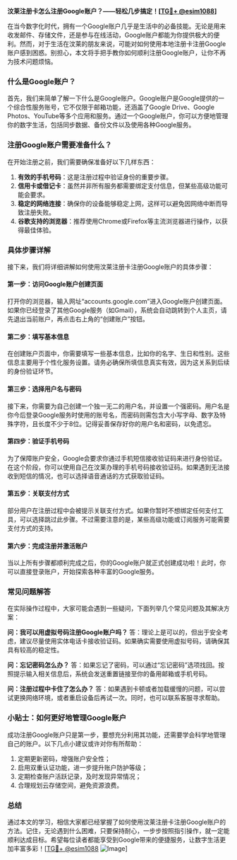 **汶莱注册卡怎么注册Google账户？——轻松几步搞定！[[TG💪+ @esim1088](https://t.me/s/esim1088)]**

在当今数字化时代，拥有一个Google账户几乎是生活中的必备技能。无论是用来收发邮件、存储文件，还是参与在线活动，Google账户都能为你提供极大的便利。然而，对于生活在汶莱的朋友来说，可能对如何使用本地注册卡注册Google账户感到困惑。别担心，本文将手把手教你如何顺利注册Google账户，让你不再为技术问题烦恼。

### 什么是Google账户？

首先，我们来简单了解一下什么是Google账户。Google账户是Google提供的一个综合性服务账号，它不仅限于邮箱功能，还涵盖了Google Drive、Google Photos、YouTube等多个应用和服务。通过一个Google账户，你可以方便地管理你的数字生活，包括同步数据、备份文件以及使用各种Google服务。

### 注册Google账户需要准备什么？

在开始注册之前，我们需要确保准备好以下几样东西：

1. **有效的手机号码**：这是注册过程中验证身份的重要步骤。
2. **信用卡或借记卡**：虽然并非所有服务都需要绑定支付信息，但某些高级功能可能会要求。
3. **稳定的网络连接**：确保你的设备能够稳定上网，这样可以避免因网络中断而导致注册失败。
4. **谷歌支持的浏览器**：推荐使用Chrome或Firefox等主流浏览器进行操作，以获得最佳体验。

### 具体步骤详解

接下来，我们将详细讲解如何使用汶莱注册卡注册Google账户的具体步骤：

#### 第一步：访问Google账户创建页面

打开你的浏览器，输入网址“accounts.google.com”进入Google账户创建页面。如果你已经登录了其他Google服务（如Gmail），系统会自动跳转到个人主页，请先退出当前账户，再点击右上角的“创建账户”按钮。

#### 第二步：填写基本信息

在创建账户页面中，你需要填写一些基本信息，比如你的名字、生日和性别。这些信息主要用于个性化服务设置。请务必确保所填信息真实有效，因为这关系到后续的身份验证环节。

#### 第三步：选择用户名与密码

接下来，你需要为自己创建一个独一无二的用户名，并设置一个强密码。用户名是你今后登录Google服务时使用的账号名，而密码则需包含大小写字母、数字及特殊字符，且长度不少于8位。记得妥善保存好你的用户名和密码，以免遗忘。

#### 第四步：验证手机号码

为了保障账户安全，Google会要求你通过手机短信接收验证码来进行身份验证。在这个阶段，你可以使用自己在汶莱办理的手机号码接收验证码。如果遇到无法接收到短信的情况，也可以选择语音通话的方式获取验证码。

#### 第五步：关联支付方式

部分用户在注册过程中会被提示关联支付方式。如果你暂时不想绑定任何支付工具，可以选择跳过此步骤。不过需要注意的是，某些高级功能或订阅服务可能需要支付方式的支持。

#### 第六步：完成注册并激活账户

当以上所有步骤都顺利完成之后，你的Google账户就正式创建成功啦！此时，你可以直接登录账户，开始探索各种丰富的Google服务。

### 常见问题解答

在实际操作过程中，大家可能会遇到一些疑问，下面列举几个常见问题及其解决方案：

**问：我可以用虚拟号码注册Google账户吗？**
答：理论上是可以的，但出于安全考虑，建议尽量使用实体电话卡接收验证码。如果确实需要使用虚拟号码，请确保其具有较高的稳定性。

**问：忘记密码怎么办？**
答：如果忘记了密码，可以通过“忘记密码”选项找回。按照提示输入相关信息后，系统会发送重置链接至你的备用邮箱或手机号码。

**问：注册过程中卡住了怎么办？**
答：如果遇到卡顿或者加载缓慢的问题，可以尝试更换网络环境，或者重启设备后再试一次。同时，也可以联系客服寻求帮助。

### 小贴士：如何更好地管理Google账户

成功注册Google账户只是第一步，要想充分利用其功能，还需要学会科学地管理自己的账户。以下几点小建议或许对你有所帮助：

1. 定期更新密码，增强账户安全性；
2. 启用双重认证功能，进一步提升账户防护等级；
3. 定期检查账户活跃记录，及时发现异常情况；
4. 合理规划云存储空间，避免资源浪费。

### 总结

通过本文的学习，相信大家都已经掌握了如何使用汶莱注册卡注册Google账户的方法。记住，无论遇到什么困难，只要保持耐心，一步步按照指引操作，就一定能顺利达成目标。希望每位读者都能享受到Google带来的便捷服务，让数字生活更加丰富多彩！[[TG💪+ @esim1088](https://t.me/s/esim1088) ![Image](https://i.postimg.cc/4NQfJmqS/Snipaste-2025-05-13-00-14-12.png)]